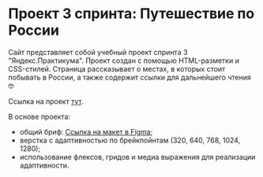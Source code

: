 # Проект 3 спринта: Путешествие по России

Сайт представляет собой учебный проект спринта 3 "Яндекс.Практикума". 
Проект создан с помощью HTML-разметки и CSS-стилей. Страница рассказывает о местах, в которых стоит побывать в России, а также содержит ссылки для дальнейшего чтения 🤓

Ссылка на проект [тут](https://anecheka.github.io/russian-travel/index.html).

В основе проекта: 

* общий бриф: [Ссылка на макет в Figma](https://www.figma.com/file/5S2WSbEFL6awjVWJ0NWL8Q/Sprint-3_-Russia-_-desktop-mobile?node-id=28503%3A0); 
* верстка с адаптивностью по брейкпойнтам (320, 640, 768, 1024, 1280); 
* использование флексов, гридов и медиа выражения для реализации адаптивности. 


